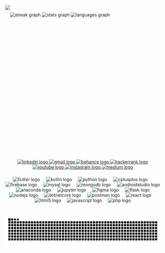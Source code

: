 <img align="left" height="500" src="https://i.redd.it/0k6meqvps4h91.gif"  />

###

<div align="left">
  <img src="https://streak-stats.demolab.com?user=itsjihansyah&locale=en&mode=daily&theme=jolly&hide_border=false&border_radius=5" height="150" alt="streak graph"  />
  <img src="https://github-readme-stats.vercel.app/api?username=itsjihansyah&hide_title=false&hide_rank=false&show_icons=true&include_all_commits=true&count_private=true&disable_animations=false&theme=jolly&locale=en&hide_border=false" height="150" alt="stats graph"  />
  <img src="https://github-readme-stats.vercel.app/api/top-langs?username=itsjihansyah&locale=en&hide_title=false&layout=compact&card_width=320&langs_count=5&theme=jolly&hide_border=false" height="150" alt="languages graph"  />
</div>

###

<br clear="both">

<div align="center">
  <a href="https://www.linkedin.com/in/jihansyahira/" target="_blank">
    <img src="https://img.shields.io/static/v1?message=LinkedIn&logo=linkedin&label=&color=511E78&logoColor=white&labelColor=&style=for-the-badge" height="35" alt="linkedin logo"  />
  </a>
  <a href="jihansyah2022@gmail.com" target="_blank">
    <img src="https://img.shields.io/static/v1?message=Gmail&logo=gmail&label=&color=511E78&logoColor=white&labelColor=&style=for-the-badge" height="35" alt="gmail logo"  />
  </a>
  <a href="https://www.behance.net/gallery/170516593/Graphic-Designer-Portfolio-2023" target="_blank">
    <img src="https://img.shields.io/static/v1?message=Behance&logo=behance&label=&color=8B2F97&logoColor=white&labelColor=&style=for-the-badge" height="35" alt="behance logo"  />
  </a>
  <a href="https://www.hackerrank.com/profile/JihanSyahira" target="_blank">
    <img src="https://img.shields.io/static/v1?message=HackerRank&logo=hackerrank&label=&color=8B2F97&logoColor=white&labelColor=&style=for-the-badge" height="35" alt="hackerrank logo"  />
  </a>
  <a href="https://www.youtube.com/@jihansyahira5445" target="_blank">
    <img src="https://img.shields.io/static/v1?message=Youtube&logo=youtube&label=&color=8B2F97&logoColor=white&labelColor=&style=for-the-badge" height="35" alt="youtube logo"  />
  </a>
  <a href="https://www.instagram.com/jeyartwork/" target="_blank">
    <img src="https://img.shields.io/static/v1?message=Instagram&logo=instagram&label=&color=CF56A1&logoColor=white&labelColor=&style=for-the-badge" height="35" alt="instagram logo"  />
  </a>
  <a href="https://jihansyadn.wixsite.com/dataanalytics/projects" target="_blank">
    <img src="https://img.shields.io/static/v1?message=WEBSITE&logo=medium&label=&color=CF56A1&logoColor=white&labelColor=&style=for-the-badge" height="35" alt="medium logo"  />
  </a>
</div>

###

<div align="center">
  <img src="https://cdn.jsdelivr.net/gh/devicons/devicon/icons/flutter/flutter-original.svg" height="30" alt="flutter logo"  />
  <img width="12" />
  <img src="https://cdn.jsdelivr.net/gh/devicons/devicon/icons/kotlin/kotlin-original.svg" height="30" alt="kotlin logo"  />
  <img width="12" />
  <img src="https://cdn.jsdelivr.net/gh/devicons/devicon/icons/python/python-original.svg" height="30" alt="python logo"  />
  <img width="12" />
  <img src="https://cdn.jsdelivr.net/gh/devicons/devicon/icons/cplusplus/cplusplus-original.svg" height="30" alt="cplusplus logo"  />
  <img width="12" />
  <img src="https://cdn.jsdelivr.net/gh/devicons/devicon/icons/firebase/firebase-plain.svg" height="30" alt="firebase logo"  />
  <img width="12" />
  <img src="https://cdn.jsdelivr.net/gh/devicons/devicon/icons/mysql/mysql-original.svg" height="30" alt="mysql logo"  />
  <img width="12" />
  <img src="https://skillicons.dev/icons?i=mongodb" height="30" alt="mongodb logo"  />
  <img width="12" />
  <img src="https://cdn.jsdelivr.net/gh/devicons/devicon/icons/androidstudio/androidstudio-original.svg" height="30" alt="androidstudio logo"  />
  <img width="12" />
  <img src="https://cdn.simpleicons.org/anaconda/44A833" height="30" alt="anaconda logo"  />
  <img width="12" />
  <img src="https://cdn.jsdelivr.net/gh/devicons/devicon/icons/jupyter/jupyter-original.svg" height="30" alt="jupyter logo"  />
  <img width="12" />
  <img src="https://cdn.jsdelivr.net/gh/devicons/devicon/icons/figma/figma-original.svg" height="30" alt="figma logo"  />
  <img width="12" />
  <img src="https://skillicons.dev/icons?i=flask" height="30" alt="flask logo"  />
  <img width="12" />
  <img src="https://cdn.jsdelivr.net/gh/devicons/devicon/icons/nodejs/nodejs-original.svg" height="30" alt="nodejs logo"  />
  <img width="12" />
  <img src="https://cdn.jsdelivr.net/gh/devicons/devicon/icons/dotnetcore/dotnetcore-original.svg" height="30" alt="dotnetcore logo"  />
  <img width="12" />
  <img src="https://cdn.simpleicons.org/postman/FF6C37" height="30" alt="postman logo"  />
  <img width="12" />
  <img src="https://cdn.jsdelivr.net/gh/devicons/devicon/icons/react/react-original.svg" height="30" alt="react logo"  />
  <img width="12" />
  <img src="https://cdn.jsdelivr.net/gh/devicons/devicon/icons/html5/html5-original.svg" height="30" alt="html5 logo"  />
  <img width="12" />
  <img src="https://cdn.jsdelivr.net/gh/devicons/devicon/icons/javascript/javascript-original.svg" height="30" alt="javascript logo"  />
  <img width="12" />
  <img src="https://cdn.jsdelivr.net/gh/devicons/devicon/icons/php/php-original.svg" height="30" alt="php logo"  />
</div>

###

<br clear="both">

<img src="https://raw.githubusercontent.com/itsjihansyah/itsjihansyah/output/snake.svg" alt="Snake animation" />

###
